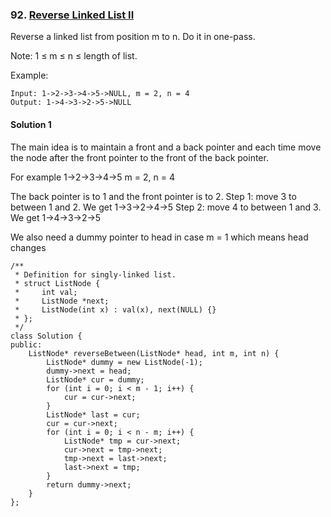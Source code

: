 ### 92\. [Reverse Linked List II](https://leetcode.com/problems/reverse-linked-list-ii)

Reverse a linked list from position m to n. Do it in one-pass.

Note: 1 ≤ m ≤ n ≤ length of list.

Example:
```
Input: 1->2->3->4->5->NULL, m = 2, n = 4
Output: 1->4->3->2->5->NULL
```

#### Solution 1

The main idea is to maintain a front and a back pointer and each time
move the node after the front pointer to the front of the back pointer.

For example 1->2->3->4->5 m = 2, n = 4

The back pointer is to 1 and the front pointer is to 2. 
Step 1: move 3 to between 1 and 2. We get 1->3->2->4->5
Step 2: move 4 to between 1 and 3. We get 1->4->3->2->5

We also need a dummy pointer to head in case m = 1 which means head changes

```
/**
 * Definition for singly-linked list.
 * struct ListNode {
 *     int val;
 *     ListNode *next;
 *     ListNode(int x) : val(x), next(NULL) {}
 * };
 */
class Solution {
public:
    ListNode* reverseBetween(ListNode* head, int m, int n) {
        ListNode* dummy = new ListNode(-1);
        dummy->next = head;
        ListNode* cur = dummy;
        for (int i = 0; i < m - 1; i++) {
            cur = cur->next;
        }
        ListNode* last = cur;
        cur = cur->next;
        for (int i = 0; i < n - m; i++) {
            ListNode* tmp = cur->next;
            cur->next = tmp->next;
            tmp->next = last->next;
            last->next = tmp;
        }
        return dummy->next;
    }
};
```
